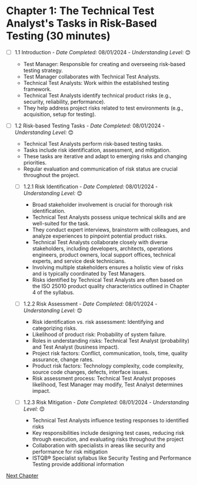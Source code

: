 # Chapter 1: The Technical Test Analyst's Tasks in Risk-Based Testing (30 minutes)

- [ ] 1.1 Introduction - _Date Completed:_ 08/01/2024 - _Understanding Level:_ 😊

    - Test Manager: Responsible for creating and overseeing risk-based testing strategy.
    - Test Manager collaborates with Technical Test Analysts.
    - Technical Test Analysts: Work within the established testing framework.
    - Technical Test Analysts identify technical product risks (e.g., security, reliability, performance).
    - They help address project risks related to test environments (e.g., acquisition, setup for testing).

- [ ] 1.2 Risk-based Testing Tasks - _Date Completed:_ 08/01/2024 - _Understanding Level:_ 😊

    - Technical Test Analysts perform risk-based testing tasks.
    - Tasks include risk identification, assessment, and mitigation.
    - These tasks are iterative and adapt to emerging risks and changing priorities.
    - Regular evaluation and communication of risk status are crucial throughout the project.

    - [ ] 1.2.1 Risk Identification - _Date Completed:_ 08/01/2024 - _Understanding Level:_ 😊

        - Broad stakeholder involvement is crucial for thorough risk identification.
        - Technical Test Analysts possess unique technical skills and are well-suited for the task.
        - They conduct expert interviews, brainstorm with colleagues, and analyze experiences to pinpoint potential product risks.
        - Technical Test Analysts collaborate closely with diverse stakeholders, including developers, architects, operations engineers, product owners, local support offices, technical experts, and service desk technicians.
        - Involving multiple stakeholders ensures a holistic view of risks and is typically coordinated by Test Managers.
        - Risks identified by Technical Test Analysts are often based on the ISO 25010 product quality characteristics outlined in Chapter 4 of the syllabus.

    - [ ] 1.2.2 Risk Assessment - _Date Completed:_ 08/01/2024 - _Understanding Level:_ 😊

        - Risk identification vs. risk assessment: Identifying and categorizing risks.
        - Likelihood of product risk: Probability of system failure.
        - Roles in understanding risks: Technical Test Analyst (probability) and Test Analyst (business impact).
        - Project risk factors: Conflict, communication, tools, time, quality assurance, change rates.
        - Product risk factors: Technology complexity, code complexity, source code changes, defects, interface issues.
        - Risk assessment process: Technical Test Analyst proposes likelihood, Test Manager may modify, Test Analyst determines impact.

    - [ ] 1.2.3 Risk Mitigation - _Date Completed:_ 08/01/2024 - _Understanding Level:_ 😊

        - Technical Test Analysts influence testing responses to identified risks
        - Key responsibilities include designing test cases, reducing risk through execution, and evaluating risks throughout the project
        - Collaboration with specialists in areas like security and performance for risk mitigation
        - ISTQB® Specialist syllabus like Security Testing and Performance Testing provide additional information

[Next Chapter](2-white-box-test-techniques.md)
